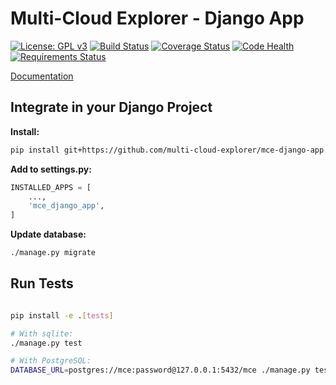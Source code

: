 # Multi-Cloud Explorer - Django App

[![License: GPL v3](https://img.shields.io/badge/License-GPLv3-blue.svg)](https://www.gnu.org/licenses/gpl-3.0)
[![Build Status](https://travis-ci.org/multi-cloud-explorer/mce-django-app.svg)](https://travis-ci.org/multi-cloud-explorer/mce-django-app)
[![Coverage Status](https://coveralls.io/repos/github/multi-cloud-explorer/mce-django-app/badge.svg?branch=master)](https://coveralls.io/github/multi-cloud-explorer/mce-django-app?branch=master)
[![Code Health](https://landscape.io/github/multi-cloud-explorer/mce-django-app/master/landscape.svg?style=flat)](https://landscape.io/github/multi-cloud-explorer/mce-django-app/master)
[![Requirements Status](https://requires.io/github/multi-cloud-explorer/mce-django-app/requirements.svg?branch=master)](https://requires.io/github/multi-cloud-explorer/mce-django-app/requirements/?branch=master)

[Documentation](https://multi-cloud-explorer.readthedocs.org)

## Integrate in your Django Project

**Install:**

```bash
pip install git+https://github.com/multi-cloud-explorer/mce-django-app.git
```

**Add to settings.py:**

```python
INSTALLED_APPS = [
    ...,
    'mce_django_app',
]
```

**Update database:**

```bash
./manage.py migrate
```

## Run Tests

```bash

pip install -e .[tests]

# With sqlite:
./manage.py test

# With PostgreSQL:
DATABASE_URL=postgres://mce:password@127.0.0.1:5432/mce ./manage.py test
```

